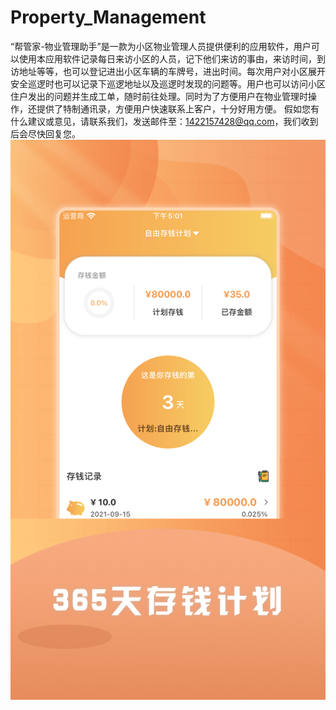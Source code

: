 # Property_Management
“帮管家-物业管理助手”是一款为小区物业管理人员提供便利的应用软件，用户可以使用本应用软件记录每日来访小区的人员，记下他们来访的事由，来访时间，到访地址等等，也可以登记进出小区车辆的车牌号，进出时间。每次用户对小区展开安全巡逻时也可以记录下巡逻地址以及巡逻时发现的问题等。用户也可以访问小区住户发出的问题并生成工单，随时前往处理。同时为了方便用户在物业管理时操作，还提供了特制通讯录，方便用户快速联系上客户，十分好用方便。
假如您有什么建议或意见，请联系我们，发送邮件至：1422157428@qq.com，我们收到后会尽快回复您。
![Image text](https://github.com/qinfendezhou/365Days/blob/main/%E4%B8%8A%E6%9E%B6/1.png)
